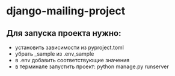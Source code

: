 # django-mailing-project
## Для запуска проекта нужно:
- установить зависимости из pyproject.toml
- убрать _sample из .env_sample
- в .env добавить соответствующие значения
- в терминале запустить проект: python manage.py runserver